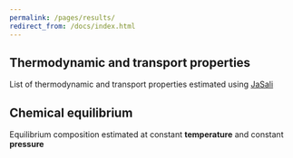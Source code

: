 ```yaml
---
permalink: /pages/results/
redirect_from: /docs/index.html
---
```



<div class="container">
    <div class = "col-sm-6 text-center">
        <h2><b>Thermodynamic and transport properties</b></h2>
        <p>List of thermodynamic and transport properties estimated using <a href="https://github.com/srebughini/JASALI">JaSali</a></p>
    </div>
    <div class = "col-sm-6 text-center">
        <h2><b>Chemical equilibrium</b></h2>
        <p>Equilibrium composition estimated at constant <b>temperature</b> <i class="fa-regular fa-temperature-three-quarters"></i> and constant <b>pressure</b> <i class="fa-regular fa-gauge"></i></p>
    </div>
</div>




